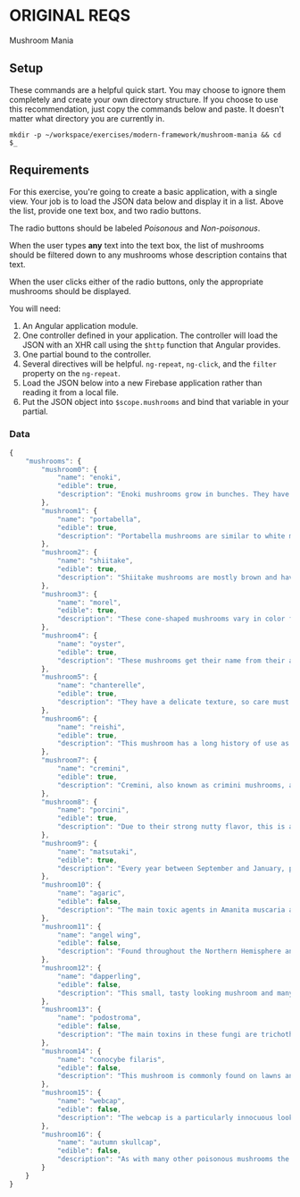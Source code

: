 # ORIGINAL REQS

Mushroom Mania

## Setup

These commands are a helpful quick start. You may choose to ignore them completely and create your own directory structure. If you choose to use this recommendation, just copy the commands below and paste. It doesn't matter what directory you are currently in.

```
mkdir -p ~/workspace/exercises/modern-framework/mushroom-mania && cd $_
```

## Requirements

For this exercise, you're going to create a basic application, with a single view. Your job is to load the JSON data below and display it in a list. Above the list, provide one text box, and two radio buttons.

The radio buttons should be labeled *Poisonous* and *Non-poisonous*.

When the user types **any** text into the text box, the list of mushrooms should be filtered down to any mushrooms whose description contains that text.

When the user clicks either of the radio buttons, only the appropriate mushrooms should be displayed.

You will need:

1. An Angular application module.
1. One controller defined in your application. The controller will load the JSON with an XHR call using the `$http` function that Angular provides.
1. One partial bound to the controller.
1. Several directives will be helpful. `ng-repeat`, `ng-click`, and the `filter` property on the `ng-repeat`.
1. Load the JSON below into a new Firebase application rather than reading it from a local file.
1. Put the JSON object into `$scope.mushrooms` and bind that variable in your partial.

### Data

```js
{
    "mushrooms": {
        "mushroom0": {
            "name": "enoki",
            "edible": true,
            "description": "Enoki mushrooms grow in bunches. They have long, slender stems and small, white caps. These crisp mushrooms have a mild flavor that has been described as somewhat fruity."
        },
        "mushroom1": {
            "name": "portabella",
            "edible": true,
            "description": "Portabella mushrooms are similar to white mushrooms but are much larger and more brown in color. They are harvested when they are very mature, which gives them a more dense texture and a deeper flavor."
        },
        "mushroom2": {
            "name": "shiitake",
            "edible": true,
            "description": "Shiitake mushrooms are mostly brown and have wide, umbrella-shaped tops. They have a dense texture and meaty taste."
        },
        "mushroom3": {
            "name": "morel",
            "edible": true,
            "description": "These cone-shaped mushrooms vary in color from tan to brown. They also have a stronger flavor, which has been described as earthy, smoky or even nutty."
        },
        "mushroom4": {
            "name": "oyster",
            "edible": true,
            "description": "These mushrooms get their name from their appearance and their flavor. They typically are white, beige or gray and are found in the wild growing on logs or trees. Their stems have broad gills and rise into a flat, mostly uneven top that resembles an oyster. These mushrooms have a soft texture and delicate flavor that some people compare with seafood."
        },
        "mushroom5": {
            "name": "chanterelle",
            "edible": true,
            "description": "They have a delicate texture, so care must be taken when they are cooked, to avoid having them become tough. Their taste has been described as nutty."
        },
        "mushroom6": {
            "name": "reishi",
            "edible": true,
            "description": "This mushroom has a long history of use as an herbal medicine. Modern research is now confirming its healing power in the body."
        },
        "mushroom7": {
            "name": "cremini",
            "edible": true,
            "description": "Cremini, also known as crimini mushrooms, are simply a different strain than the white button. Developed by commercial growers, they are brown in color and have a slightly deeper taste."
        },
        "mushroom8": {
            "name": "porcini",
            "edible": true,
            "description": "Due to their strong nutty flavor, this is an incredibly popular gourmet mushroom."
        },
        "mushroom9": {
            "name": "matsutaki",
            "edible": true,
            "description": "Every year between September and January, pickers on the West Coast of North America search for this spicy-smelling mushroom with a passion usually only reserved for morel hunters."
        },
        "mushroom10": {
            "name": "agaric",
            "edible": false,
            "description": "The main toxic agents in Amanita muscaria are muscimol and ibotenic acid. These act on the central nervous system causing loss of coordination, alternating agitation and sleep, nausea and in some cases hallucinations."
        },
        "mushroom11": {
            "name": "angel wing",
            "edible": false,
            "description": "Found throughout the Northern Hemisphere angel wing gets its name firstly from how it looks and secondly because eating it gives a good chance of sending you packing."
        },
        "mushroom12": {
            "name": "dapperling",
            "edible": false,
            "description": "This small, tasty looking mushroom and many of the Lepiota family, contain the deadly amatoxin which is capable of destroying the liver. It is found in conifer forests throughout Europe and North America and has been responsible for several deaths over the years."
        },
        "mushroom13": {
            "name": "podostroma",
            "edible": false,
            "description": "The main toxins in these fungi are trichothecene mycotoxins which have particularly unpleasant effects and may cause death within a matter of days. The symptoms are system wide and can affect all organs, primarily liver, kidneys and brain. There is also a depletion of blood cells, peeling of skin off the face and hair loss making it look like the victim is suffering from radiation poisoning."
        },
        "mushroom14": {
            "name": "conocybe filaris",
            "edible": false,
            "description": "This mushroom is commonly found on lawns and is native to the Pacific Northwest region of the US. Whilst it doesn’t look immediately inviting as a snack its appearance in gardens brings it into closer proximity with people than many other mushrooms."
        },
        "mushroom15": {
            "name": "webcap",
            "edible": false,
            "description": "The webcap is a particularly innocuous looking mushroom similar in appearance to many edible species. In fact it is incredibly poisonous and eating it will possibly kill you; if not within weeks at a later date when your kidneys pack in."
        },
        "mushroom16": {
            "name": "autumn skullcap",
            "edible": false,
            "description": "As with many other poisonous mushrooms the skullcaps look similar to other, edible species. In this case they may be confused with honey fungus, sheathed woodtuft and velvet foot amongst others."
        }
    }
}
```

